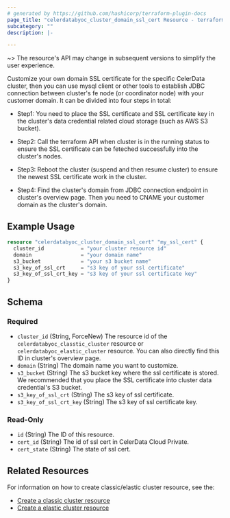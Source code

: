 ```yaml
---
# generated by https://github.com/hashicorp/terraform-plugin-docs
page_title: "celerdatabyoc_cluster_domain_ssl_cert Resource - terraform-provider-celerdatabyoc"
subcategory: ""
description: |-

---
```


~> The resource's API may change in subsequent versions to simplify the user experience.

Customize your own domain SSL certificate for the specific CelerData cluster, then you can use mysql client or other tools to establish JDBC connection between
cluster's fe node (or coordinator node) with your customer domain. It can be divided into four steps in total: 

- Step1: You need to place the SSL certificate and SSL certificate key in the cluster's data credential related cloud storage (such as AWS S3 bucket).  

- Step2: Call the terraform API when cluster is in the running status to ensure the SSL certificate can be feteched successfully into the cluster's nodes.

- Step3: Reboot the cluster (suspend and then resume cluster) to ensure the newest SSL certificate work in the cluster.

- Step4: Find the cluster's domain from JDBC connection endpoint in cluster's overview page. Then you need to CNAME your customer domain as the cluster's domain.

## Example Usage

```terraform
resource "celerdatabyoc_cluster_domain_ssl_cert" "my_ssl_cert" {
  cluster_id            = "your cluster resource id"
  domain                = "your domain name"
  s3_bucket             = "your s3 bucket name"
  s3_key_of_ssl_crt     = "s3 key of your ssl certificate"
  s3_key_of_ssl_crt_key = "s3 key of your ssl certificate key"
}
```

## Schema

### Required

* `cluster_id` (String, ForceNew) The resource id of the `celerdatabyoc_classtic_cluster` resource or
  `celerdatabyoc_elastic_cluster` resource. You can also directly find this ID in cluster's overview page. 
* `domain` (String) The domain name you want to customize.
* `s3_bucket` (String) The s3 bucket key where the ssl certificate is stored. We recommended that you place the SSL certificate into cluster data credential's S3 bucket.
* `s3_key_of_ssl_crt` (String) The s3 key of ssl certificate.
* `s3_key_of_ssl_crt_key` (String) The s3 key of ssl certificate key.

### Read-Only

- `id` (String) The ID of this resource.
- `cert_id` (String) The id of ssl cert in CelerData Cloud Private.
- `cert_state` (String) The state of ssl cert.

## Related Resources

For information on how to create classic/elastic cluster resource, see the:

- [Create a classic cluster resource](https://registry.terraform.io/providers/CelerData/celerdatabyoc/latest/docs/resources/classic_cluster)
- [Create a elastic cluster resource](https://registry.terraform.io/providers/CelerData/celerdatabyoc/latest/docs/resources/elastic_cluster)
